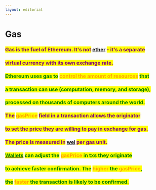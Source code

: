 ```yaml
---
layout: editorial
---
```


# Gas

### <mark style="color:purple;">Gas is the fuel of Ethereum. It's not</mark> [ether](ether.md) <mark style="color:purple;">- it's a separate</mark>&#x20;

### <mark style="color:purple;">virtual currency with its own exchange rate.</mark>



### <mark style="color:green;">Ethereum uses gas to</mark> <mark style="color:orange;">control the amount of resources</mark> <mark style="color:green;">that</mark>&#x20;

### <mark style="color:green;">a transaction can use (computation, memory, and storage),</mark>&#x20;

### <mark style="color:green;">processed on thousands of computers around the world.</mark>&#x20;



### <mark style="color:purple;">The</mark> <mark style="color:orange;">gasPrice</mark> <mark style="color:purple;">field in a transaction allows the originator</mark>&#x20;

### <mark style="color:purple;">to set the price they are willing to pay in exchange for gas.</mark>&#x20;

### <mark style="color:purple;">The price is measured in</mark> [wei](ether.md) <mark style="color:purple;">per gas unit.</mark>



### <mark style="color:green;"></mark>[<mark style="color:green;">Wallets</mark>](wallets.md) <mark style="color:green;">can adjust the</mark> <mark style="color:green;"></mark><mark style="color:green;"><mark style="color:orange;">gasPrice<mark style="color:orange;"></mark> <mark style="color:green;"></mark><mark style="color:green;">in txs they originate</mark>&#x20;

### <mark style="color:green;">to achieve faster confirmation. The</mark> <mark style="color:green;"></mark><mark style="color:green;"><mark style="color:orange;">higher<mark style="color:orange;"></mark> <mark style="color:green;"></mark><mark style="color:green;">the</mark> <mark style="color:green;"></mark><mark style="color:green;"><mark style="color:orange;">gasPrice<mark style="color:orange;"></mark><mark style="color:green;">,</mark>&#x20;

### <mark style="color:green;">the</mark> <mark style="color:green;"></mark><mark style="color:green;"><mark style="color:orange;">faster<mark style="color:orange;"></mark> <mark style="color:green;"></mark><mark style="color:green;">the transaction is likely to be confirmed.</mark>&#x20;

